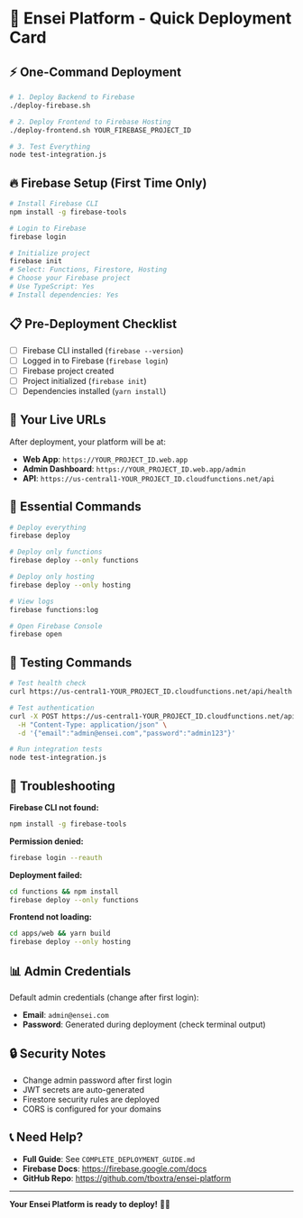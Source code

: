 # 🚀 Ensei Platform - Quick Deployment Card

## ⚡ **One-Command Deployment**

```bash
# 1. Deploy Backend to Firebase
./deploy-firebase.sh

# 2. Deploy Frontend to Firebase Hosting
./deploy-frontend.sh YOUR_FIREBASE_PROJECT_ID

# 3. Test Everything
node test-integration.js
```

## 🔥 **Firebase Setup (First Time Only)**

```bash
# Install Firebase CLI
npm install -g firebase-tools

# Login to Firebase
firebase login

# Initialize project
firebase init
# Select: Functions, Firestore, Hosting
# Choose your Firebase project
# Use TypeScript: Yes
# Install dependencies: Yes
```

## 📋 **Pre-Deployment Checklist**

- [ ] Firebase CLI installed (`firebase --version`)
- [ ] Logged in to Firebase (`firebase login`)
- [ ] Firebase project created
- [ ] Project initialized (`firebase init`)
- [ ] Dependencies installed (`yarn install`)

## 🎯 **Your Live URLs**

After deployment, your platform will be at:

- **Web App**: `https://YOUR_PROJECT_ID.web.app`
- **Admin Dashboard**: `https://YOUR_PROJECT_ID.web.app/admin`
- **API**: `https://us-central1-YOUR_PROJECT_ID.cloudfunctions.net/api`

## 🔧 **Essential Commands**

```bash
# Deploy everything
firebase deploy

# Deploy only functions
firebase deploy --only functions

# Deploy only hosting
firebase deploy --only hosting

# View logs
firebase functions:log

# Open Firebase Console
firebase open
```

## 🧪 **Testing Commands**

```bash
# Test health check
curl https://us-central1-YOUR_PROJECT_ID.cloudfunctions.net/api/health

# Test authentication
curl -X POST https://us-central1-YOUR_PROJECT_ID.cloudfunctions.net/api/api/v1/auth/login \
  -H "Content-Type: application/json" \
  -d '{"email":"admin@ensei.com","password":"admin123"}'

# Run integration tests
node test-integration.js
```

## 🚨 **Troubleshooting**

**Firebase CLI not found:**
```bash
npm install -g firebase-tools
```

**Permission denied:**
```bash
firebase login --reauth
```

**Deployment failed:**
```bash
cd functions && npm install
firebase deploy --only functions
```

**Frontend not loading:**
```bash
cd apps/web && yarn build
firebase deploy --only hosting
```

## 📊 **Admin Credentials**

Default admin credentials (change after first login):
- **Email**: `admin@ensei.com`
- **Password**: Generated during deployment (check terminal output)

## 🔒 **Security Notes**

- Change admin password after first login
- JWT secrets are auto-generated
- Firestore security rules are deployed
- CORS is configured for your domains

## 📞 **Need Help?**

- **Full Guide**: See `COMPLETE_DEPLOYMENT_GUIDE.md`
- **Firebase Docs**: https://firebase.google.com/docs
- **GitHub Repo**: https://github.com/tboxtra/ensei-platform

---

**Your Ensei Platform is ready to deploy!** 🎉🚀
